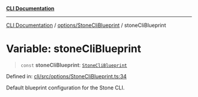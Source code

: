 [**CLI Documentation**](../../../README.md)

***

[CLI Documentation](../../../README.md) / [options/StoneCliBlueprint](../README.md) / stoneCliBlueprint

# Variable: stoneCliBlueprint

> `const` **stoneCliBlueprint**: [`StoneCliBlueprint`](../interfaces/StoneCliBlueprint.md)

Defined in: [cli/src/options/StoneCliBlueprint.ts:34](https://github.com/stonemjs/cli/blob/a8ddb59abbd77ddb2870c689c0c7e80297d24c5a/src/options/StoneCliBlueprint.ts#L34)

Default blueprint configuration for the Stone CLI.
